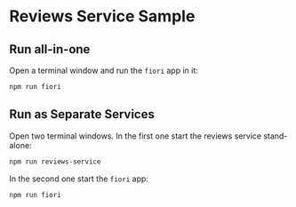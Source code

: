 # Reviews Service Sample

## Run all-in-one

Open a terminal window and run the `fiori` app in it:

```sh
npm run fiori
```


## Run as Separate Services

Open two terminal windows. In the first one start the reviews service stand-alone:

```sh
npm run reviews-service
```

In the second one start the `fiori` app:

```sh
npm run fiori
```
